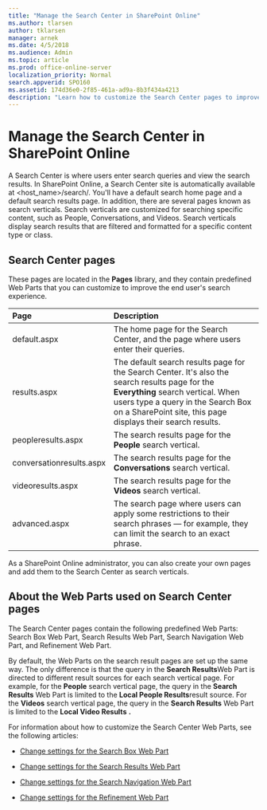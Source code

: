 ```yaml
---
title: "Manage the Search Center in SharePoint Online"
ms.author: tlarsen
author: tklarsen
manager: arnek
ms.date: 4/5/2018
ms.audience: Admin
ms.topic: article
ms.prod: office-online-server
localization_priority: Normal
search.appverid: SPO160
ms.assetid: 174d36e0-2f85-461a-ad9a-8b3f434a4213
description: "Learn how to customize the Search Center pages to improve the end user's search experience. Learn about search verticals (Everything, People, Videos, and Conversations) and the predefined Web Parts (Search Box Web Part, Search Results Web Part, Search Navigation Web Part, and Refinement Web Part.)"
---
```


# Manage the Search Center in SharePoint Online

A Search Center is where users enter search queries and view the search results. In SharePoint Online, a Search Center site is automatically available at \<host_name\>/search/. You'll have a default search home page and a default search results page. In addition, there are several pages known as search verticals. Search verticals are customized for searching specific content, such as People, Conversations, and Videos. Search verticals display search results that are filtered and formatted for a specific content type or class.
  
## Search Center pages
<a name="__top"> </a>

These pages are located in the **Pages** library, and they contain predefined Web Parts that you can customize to improve the end user's search experience. 
  
|**Page**|**Description**|
|:-----|:-----|
|default.aspx  <br/> |The home page for the Search Center, and the page where users enter their queries.  <br/> |
|results.aspx  <br/> |The default search results page for the Search Center. It's also the search results page for the **Everything** search vertical. When users type a query in the Search Box on a SharePoint site, this page displays their search results.  <br/> |
|peopleresults.aspx  <br/> |The search results page for the **People** search vertical.  <br/> |
|conversationresults.aspx  <br/> |The search results page for the **Conversations** search vertical.  <br/> |
|videoresults.aspx  <br/> |The search results page for the **Videos** search vertical.  <br/> |
|advanced.aspx  <br/> |The search page where users can apply some restrictions to their search phrases — for example, they can limit the search to an exact phrase.  <br/> |
   
As a SharePoint Online administrator, you can also create your own pages and add them to the Search Center as search verticals. 
  
## About the Web Parts used on Search Center pages
<a name="__top"> </a>

The Search Center pages contain the following predefined Web Parts: Search Box Web Part, Search Results Web Part, Search Navigation Web Part, and Refinement Web Part.
  
By default, the Web Parts on the search result pages are set up the same way. The only difference is that the query in the **Search Results**Web Part is directed to different result sources for each search vertical page. For example, for the **People** search vertical page, the query in the **Search Results** Web Part is limited to the **Local People Results**result source. For the **Videos** search vertical page, the query in the **Search Results** Web Part is limited to the **Local Video Results** **.**
  
For information about how to customize the Search Center Web Parts, see the following articles:
  
- [Change settings for the Search Box Web Part](the-search-box-web-part.md)
    
- [Change settings for the Search Results Web Part](https://support.office.com/article/40ff85b3-bc5e-4230-b1dd-f088188e487e)
    
- [Change settings for the Search Navigation Web Part](the-search-navigation-web-part.md)
    
- [Change settings for the Refinement Web Part](the-refinement-web-part.md)
    


